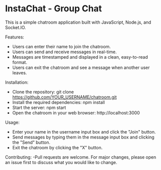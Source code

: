 # InstaChat - Group Chat

This is a simple chatroom application built with JavaScript, Node.js, and Socket.IO.

Features:
- Users can enter their name to join the chatroom.
- Users can send and receive messages in real-time.
- Messages are timestamped and displayed in a clean, easy-to-read format.
- Users can exit the chatroom and see a message when another user leaves.

Installation:
- Clone the repository: git clone https://github.com/YOUR_USERNAME/chatroom.git
- Install the required dependencies: npm install
- Start the server: npm start
- Open the chatroom in your web browser: http://localhost:3000

Usage:
- Enter your name in the username input box and click the "Join" button.
- Send messages by typing them in the message input box and clicking the "Send" button.
- Exit the chatroom by clicking the "X" button.

Contributing:
-Pull requests are welcome. For major changes, please open an issue first to discuss what you would like to change.
